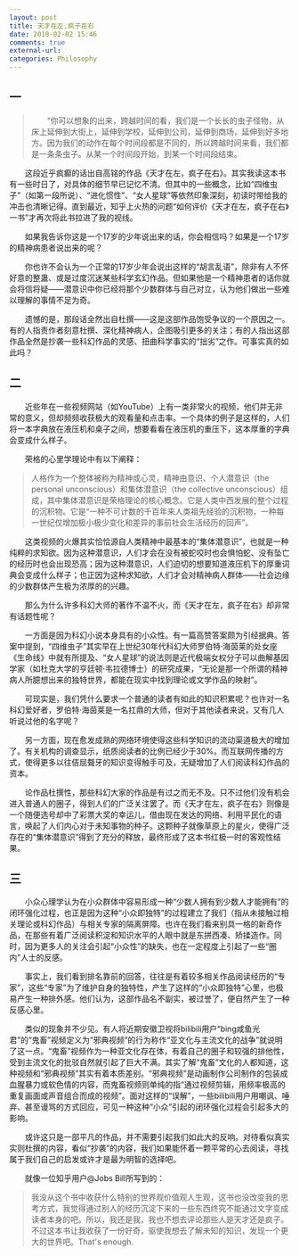 ```yaml
---
layout: post
title: 天才在左,疯子在右
date: 2018-02-02 15:46
comments: true
external-url:
categories: Philosophy
---
```


## 一

>　　“你可以想象的出来，跨越时间的看，我们是一个长长的虫子怪物，从床上延伸到大街上，延伸到学校，延伸到公司，延伸到商场，延伸到好多地方。因为我们的动作在每个时间段都是不同的，所以跨越时间来看，我们都是一条条虫子。从某一个时间段开始，到某一个时间段结束。

　　这段近乎疯癫的话出自高铭的作品《天才在左，疯子在右》。其实我读这本书有一些时日了，对具体的细节早已记忆不清。但其中的一些概念，比如“四维虫子”（如第一段所说）、“进化惯性”、“女人星球”等依然印象深刻，初读时带给我的冲击也清晰记得。直到最近，知乎上火热的问题“如何评价《天才在左，疯子在右》一书”才再次将此书拉进了我的视线。

　　如果我告诉你这是一个17岁的少年说出来的话，你会相信吗？如果是一个17岁的精神病患者说出来的呢？

　　你也许不会认为一个正常的17岁少年会说出这样的“胡言乱语”，除非有人不怀好意的整蛊、或是过度沉迷某些科学玄幻作品。但如果他是一个精神患者的话你就会将信将疑——潜意识中你已经将那个少数群体与自己对立，认为他们做出一些难以理解的事情不足为奇。

　　遗憾的是，那段话全然出自杜撰——这是这部作品饱受争议的一个原因之一。有的人指责作者刻意杜撰、深化精神病人，企图吸引更多的关注；有的人指出这部作品全然是抄袭一些科幻作品的灵感、扭曲科学事实的“拙劣”之作。可事实真的如此吗？

## 二

　　近些年在一些视频网站（如YouTube）上有一类非常火的视频，他们并无非常的意义，但却频频收获极大的观看量和点击率。一个具体的例子是这样的，人们将一本字典放在液压机和桌子之间，想要看看在液压机的重压下，这本厚重的字典会变成什么样子。

　　荣格的心里学理论中有以下阐释：
> 人格作为一个整体被称为精神或心灵，精神由意识、个人潜意识（the personal unconscious）和集体潜意识（the collective unconscious）组成，其中集体潜意识是荣格理论的核心概念。它是人类中西发展的整个过程的沉积物。它是“一种不可计数的千百年来人类祖先经验的沉积物，一种每一世纪仅增加极小极少变化和差异的事前社会生活经历的回声”。

　　这类视频的火爆其实恰恰源自人类精神中最基本的“集体潜意识”，也就是一种纯粹的求知欲。因为这种潜意识，人们才会在没有被蛇咬时也会惧怕蛇、没有坠亡的经历时也会出现恐高；因为这种潜意识，人们迫切的想要知道液压机下的厚重词典会变成什么样子；也正因为这种求知欲，人们才会对精神病人群体——社会边缘的少数群体产生极为浓厚的的兴趣。

　　那么为什么许多科幻大师的著作不温不火，而《天才在左，疯子在右》却非常有话题性呢？

　　一方面是因为科幻小说本身具有的小众性。有一篇高赞答案颇为引经据典。答案中提到，“四维虫子”其实早在上世纪30年代科幻大师罗伯特·海茵莱的处女座《生命线》中就有所提及、“女人星球”的说法则是近代极端女权分子可以曲解基因学家（如杜克大学的亨廷顿·韦拉德博士）的研究成果，“无论是那一个所谓的精神病人所臆想出来的独特世界，都能在现实中找到理论或文学作品的映射”。

　　可现实是，我们凭什么要求一个普通的读者有如此的知识积累呢？也许对一名科幻爱好者，罗伯特·海茵莱是一名扛鼎的大师，但对于其他读者来说，又有几人听说过他的名字呢？

　　另一方面，现在愈发成熟的网络环境使得这些科学知识的流动渠道极大的增加了。有关机构的调查显示，纸质阅读者的比例已经少于30%。而互联网传播的方式，使得更多以往佶屈聱牙的知识变得触手可及，无疑增加了人们阅读科幻作品的资本。

　　论作品杜撰性，那些科幻大家的作品是有过之而无不及。只不过他们没有机会进入普通人的圈子，得到人们的广泛关注罢了。而《天才在左，疯子在右》则像是一个随便选号却中了彩票大奖的幸运儿，借由现在发达的网络、利用平民化的语言，唤起了人们内心对于未知事物的种子。这颗种子就像草原上的星火，使得广泛存在的“集体潜意识”得到了充分的释放，最终形成了这本书红极一时的客观性结果。

## 三

　　小众心理学认为在小众群体中容易形成一种“少数人拥有到少数人才能拥有”的闭环强化过程，也正是因为这种“小众即独特”的过程建立了我们（指从未接触过相关理论或科幻作品）与相关专家的隔离屏障。也许在我们看来别具一格的新奇作品，在那些有着广泛阅读积淀和知识水平的人眼中就是东拼西凑、矫揉造作。同时，因为更多人的关注会引起“小众性”的缺失，也在一定程度上引起了一些“圈内”人士的反感。

　　事实上，我们看到排名靠前的回答，往往是有着较多相关作品阅读经历的“专家”，这些“专家”为了维护自身的独特性，产生了这样的“小众即独特”心里，也极易产生一种排外感。他们认为，这部作品名不副实，被过誉了，便自然产生了一种反感心里。

　　类似的现象并不少见。有人将近期安徽卫视将bilibili用户“bing咸鱼光君”的“鬼畜”视频定义为“邪典视频”的行为称作“亚文化与主流文化的战争”就说明了这一点。“鬼畜”视频作为一种亚文化存在体，有着自己的圈子和较强的排他性，受到主流文化的批驳自然就引起了巨大不满。其实了解“鬼畜”文化的人都知道，这种视频和“邪典视频”其实有着本质差别。“邪典视频”是动画制作公司制作的包装成血腥暴力或软色情的内容，而鬼畜视频则单纯的指“通过视频剪辑，用频率极高的重复画面或声音组合而成的视频”。面对这样的“误解”，一些bilibili用户用嘲讽、唾弃、甚至谩骂的方式回应，可见一种这种“小众”引起的闭环强化过程会引起多大的影响。

　　或许这只是一部平凡的作品，并不需要引起我们如此大的反响。对待看似真实实则杜撰的内容，看似“抄袭”的内容，我们如果能怀着一颗平常的心去阅读，寻找属于我们自己的启发或许才是最为明智的选择吧。

　　就像一位知乎用户@Jobs Bill所写到的：
> 我没从这个书中收获什么特别的世界观价值观人生观，这书也没改变我的思考方式，我觉得通过别人的经历沉淀下来的一些东西终究不能通过文字变成读者本身的吧。所以，我还是我，我也不想去评论那些人是天才还是疯子。不过这本书让我收获了一份好奇，驱使我想去了解未知的知识，发现一个更大的世界吧。That's enough.


